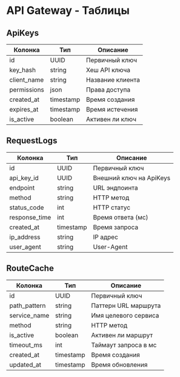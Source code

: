 # API Gateway - Таблицы

## ApiKeys
| Колонка | Тип | Описание |
|---------|-----|----------|
| id | UUID | Первичный ключ |
| key_hash | string | Хеш API ключа |
| client_name | string | Название клиента |
| permissions | json | Права доступа |
| created_at | timestamp | Время создания |
| expires_at | timestamp | Время истечения |
| is_active | boolean | Активен ли ключ |

## RequestLogs
| Колонка | Тип | Описание |
|---------|-----|----------|
| id | UUID | Первичный ключ |
| api_key_id | UUID | Внешний ключ на ApiKeys |
| endpoint | string | URL эндпоинта |
| method | string | HTTP метод |
| status_code | int | HTTP статус |
| response_time | int | Время ответа (мс) |
| created_at | timestamp | Время запроса |
| ip_address | string | IP адрес |
| user_agent | string | User-Agent |

## RouteCache
| Колонка | Тип | Описание |
|---------|-----|----------|
| id | UUID | Первичный ключ |
| path_pattern | string | Паттерн URL маршрута |
| service_name | string | Имя целевого сервиса |
| method | string | HTTP метод |
| is_active | boolean | Активен ли маршрут |
| timeout_ms | int | Таймаут запроса в мс |
| created_at | timestamp | Время создания |
| updated_at | timestamp | Время обновления |
